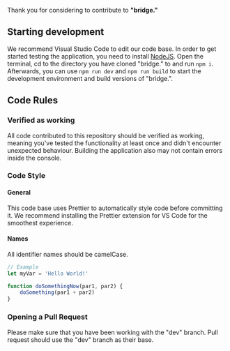 Thank you for considering to contribute to **"bridge."**

## Starting development

We recommend Visual Studio Code to edit our code base.
In order to get started testing the application, you need to install [NodeJS](https://nodejs.org/en/).
Open the terminal, cd to the directory you have cloned "bridge." to and run `npm i`. Afterwards, you can use `npm run dev` and `npm run build`
to start the development environment and build versions of "bridge.".

## Code Rules

### Verified as working

All code contributed to this repository should be verified as working, meaning you've tested the
functionality at least once and didn't encounter unexpected behaviour. Building the application also may not contain errors inside the console.

### Code Style

#### General

This code base uses Prettier to automatically style code before committing it. We recommend installing the Prettier extension for VS Code for the smoothest experience.

#### Names

All identifier names should be camelCase.

```javascript
// Example
let myVar = 'Hello World!'

function doSomethingNow(par1, par2) {
	doSomething(par1 + par2)
}
```

### Opening a Pull Request

Please make sure that you have been working with the "dev" branch. Pull request should use the "dev" branch as their base.
